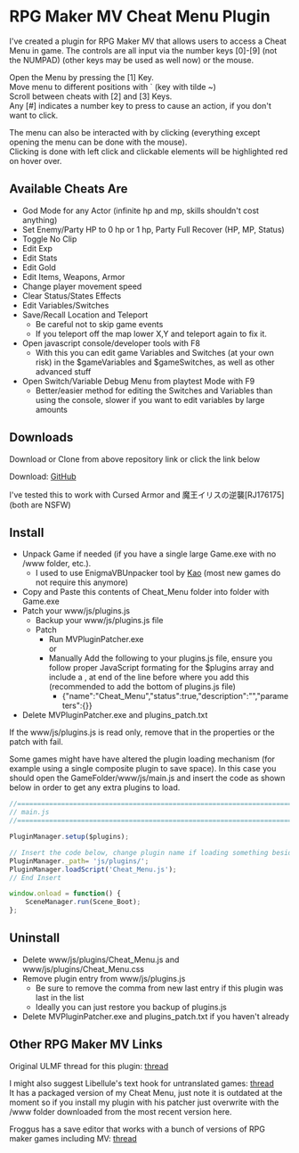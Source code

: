 RPG Maker MV Cheat Menu Plugin
==============================

I've created a plugin for RPG Maker MV that allows users to access a Cheat Menu in game. The controls are all input via the number keys \[0\]\-\[9\] (not the NUMPAD) (other keys may be used as well now) or the mouse.

Open the Menu by pressing the \[1\] Key.  
Move menu to different positions with \` (key with tilde ~)  
Scroll between cheats with \[2\] and \[3\] Keys.  
Any \[#\] indicates a number key to press to cause an action, if you don't want to click.  

The menu can also be interacted with by clicking (everything except opening the menu can be done with the mouse).  
Clicking is done with left click and clickable elements will be highlighted red on hover over.

Available Cheats Are
--------------------

* God Mode for any Actor (infinite hp and mp, skills shouldn't cost anything)
* Set Enemy/Party HP to 0 hp or 1 hp, Party Full Recover (HP, MP, Status)
* Toggle No Clip
* Edit Exp
* Edit Stats
* Edit Gold
* Edit Items, Weapons, Armor
* Change player movement speed
* Clear Status/States Effects
* Edit Variables/Switches
* Save/Recall Location and Teleport
  * Be careful not to skip game events
  * If you teleport off the map lower X,Y and teleport again to fix it.
* Open javascript console/developer tools with F8
  * With this you can edit game Variables and Switches (at your own risk) in the $gameVariables and $gameSwitches, as well as other advanced stuff
* Open Switch/Variable Debug Menu from playtest Mode with F9
  * Better/easier method for editing the Switches and Variables than using the console, slower if you want to edit variables by large amounts
 
Downloads
---------

Download or Clone from above repository link or click the link below

Download: [GitHub](https://github.com/emerladCoder/RPG-Maker-MV-Cheat-Menu-Plugin/archive/master.zip)

I've tested this to work with Cursed Armor and 魔王イリスの逆襲[RJ176175] (both are NSFW)

 
Install
-------

* Unpack Game if needed (if you have a single large Game.exe with no /www folder, etc.).
  * I used to use EnigmaVBUnpacker tool by [Kao](https://lifeinhex.com/) (most new games do not require this anymore)
* Copy and Paste this contents of Cheat_Menu folder into folder with Game.exe
* Patch your www/js/plugins.js  
  * Backup your www/js/plugins.js file
  * Patch
      * Run MVPluginPatcher.exe  
        or
      * Manually Add the following to your plugins.js file, ensure you follow proper JavaScript formating for the $plugins array and include a , at end of the line before where you add this (recommended to add the bottom of plugins.js file)
        * {"name":"Cheat_Menu","status":true,"description":"","parameters":{}}
 * Delete MVPluginPatcher.exe and plugins_patch.txt

If the www/js/plugins.js is read only, remove that in the properties or the patch with fail. 

Some games might have have altered the plugin loading mechanism (for example using a single composite plugin to save space). In this case you should open the GameFolder/www/js/main.js and insert the code as shown below in order to get any extra plugins to load.

```javascript
//=============================================================================
// main.js
//=============================================================================

PluginManager.setup($plugins);

// Insert the code below, change plugin name if loading something besides Cheat_Menu
PluginManager._path= 'js/plugins/'; 
PluginManager.loadScript('Cheat_Menu.js');
// End Insert

window.onload = function() {
    SceneManager.run(Scene_Boot);
};

```
 
Uninstall
---------

* Delete www/js/plugins/Cheat_Menu.js and www/js/plugins/Cheat_Menu.css
* Remove plugin entry from www/js/plugins.js
  * Be sure to remove the comma from new last entry if this plugin was last in the list
  * Ideally you can just restore you backup of plugins.js
* Delete MVPluginPatcher.exe and plugins_patch.txt if you haven't already

Other RPG Maker MV Links
----------------
Original ULMF thread for this plugin: [thread](http://www.ulmf.org/bbs/showthread.php?t=28982)

I might also suggest Libellule's text hook for untranslated games: [thread](http://www.ulmf.org/bbs/showthread.php?t=29359)  
It has a packaged version of my Cheat Menu, just note it is outdated at the moment so if you install my plugin with his patcher just overwrite with the /www folder downloaded from the most recent version here.

Froggus has a save editor that works with a bunch of versions of RPG maker games including MV: [thread](http://www.ulmf.org/bbs/showthread.php?t=28936)

